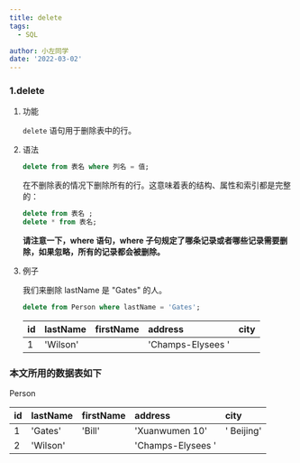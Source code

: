 ```yaml
---
title: delete
tags:
  - SQL

author: 小左同学
date: '2022-03-02'
---
```


### 1.delete

1. 功能

   `delete` 语句用于删除表中的行。

2. 语法

   ```sql
   delete from 表名 where 列名 = 值;
   ```
  
   在不删除表的情况下删除所有的行。这意味着表的结构、属性和索引都是完整的：
   ```sql
   delete from 表名 ;
   delete * from 表名;
   ```

   **请注意一下，where 语句，where 子句规定了哪条记录或者哪些记录需要删除，如果忽略，所有的记录都会被删除。**

3. 例子

   我们来删除 lastName 是 "Gates" 的人。

   ```sql
   delete from Person where lastName = 'Gates';
   ```
   | id  | lastName | firstName | address           | city       |
   | :-- | :------- | :-------- | :---------------- | :--------- |
   | 1   | 'Wilson' |           | 'Champs-Elysees ' |            |


### 本文所用的数据表如下

Person

| id  | lastName | firstName | address           | city       |
| :-- | :------- | :-------- | :---------------- | :--------- |
| 1   | 'Gates'  | 'Bill'    | 'Xuanwumen 10'    | ' Beijing' |
| 2   | 'Wilson' |           | 'Champs-Elysees ' |            |

